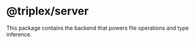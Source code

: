# @triplex/server

This package contains the backend that powers file operations and type
inference.
